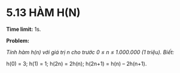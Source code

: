 # 5.13 HÀM H(N)

**Time limit:** 1s.

**Problem:**

*Tính hàm h(n) với giá trị n cho trước 0 ≤ n ≤ 1.000.000 (1 triệu). Biết:*

h(0) = 3; h(1) = 1; h(2n) = 2h(n); h(2n+1) = h(n) – 2h(n+1).

#